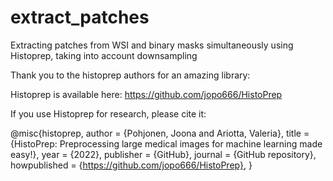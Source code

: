 # extract_patches
Extracting patches from WSI and binary masks simultaneously using Histoprep, taking into account downsampling


Thank you to the histoprep authors for an amazing library: 

Histoprep is available here: https://github.com/jopo666/HistoPrep

If you use Histoprep for research, please cite it:

@misc{histoprep,
  author = {Pohjonen, Joona and Ariotta, Valeria},
  title = {HistoPrep: Preprocessing large medical images for machine learning made easy!},
  year = {2022},
  publisher = {GitHub},
  journal = {GitHub repository},
  howpublished = {https://github.com/jopo666/HistoPrep},
}
